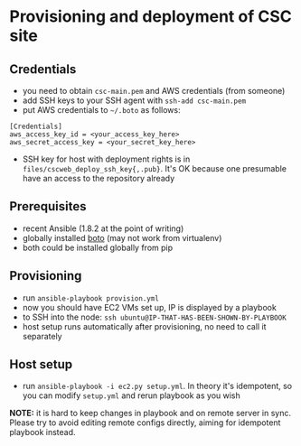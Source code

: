 # Provisioning and deployment of CSC site

## Credentials

* you need to obtain `csc-main.pem` and AWS credentials (from someone)
* add SSH keys to your SSH agent with `ssh-add csc-main.pem`
* put AWS credentials to `~/.boto` as follows:
```
[Credentials]
aws_access_key_id = <your_access_key_here>
aws_secret_access_key = <your_secret_key_here>
```
* SSH key for host with deployment rights is in
`files/cscweb_deploy_ssh_key{,.pub}`. It's OK because one presumable have an
access to the repository already

## Prerequisites

* recent Ansible (1.8.2 at the point of writing)
* globally installed [boto](https://github.com/boto/boto) (may not work from
virtualenv)
* both could be installed globally from pip

## Provisioning

* run `ansible-playbook provision.yml`
* now you should have EC2 VMs set up, IP is displayed by a playbook
* to SSH into the node: `ssh ubuntu@IP-THAT-HAS-BEEN-SHOWN-BY-PLAYBOOK`
* host setup runs automatically after provisioning, no need to call it separately

## Host setup

* run `ansible-playbook -i ec2.py setup.yml`. In theory it's idempotent, so you
can modify `setup.yml` and rerun playbook as you wish

**NOTE:** it is hard to keep changes in playbook and on remote server in
  sync. Please try to avoid editing remote configs directly, aiming for
  idempotent playbook instead.
